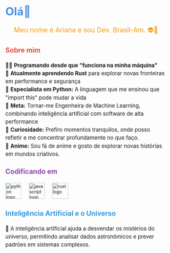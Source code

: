 <h1 align="left" style="font-size: 2.5em; color: #4A90E2;">Olá👋</h1>

###

<p align="center" style="font-size: 1.5em; color: #F39C12;">Meu nome é Ariana e sou Dev. Brasil-Am. 👽🌻</p>

###

<h2 align="left" style="color: #E74C3C;">Sobre mim</h2>

###

<p align="left" style="font-size: 1.2em; line-height: 1.5;">
    👩‍💻 <strong>Programando desde que "funciona na minha máquina"</strong> <br>
    🚀 <strong>Atualmente aprendendo Rust</strong> para explorar novas fronteiras em performance e segurança <br>
    🐍 <strong>Especialista em Python:</strong> A linguagem que me ensinou que "import this" pode mudar a vida <br>
    🎯 <strong>Meta:</strong> Tornar-me Engenheira de Machine Learning, combinando inteligência artificial com software de alta performance <br>
    🎲 <strong>Curiosidade:</strong> Prefiro momentos tranquilos, onde posso refletir e me concentrar profundamente no que faço. <br>
    🎥 <strong>Anime:</strong> Sou fã de anime e gosto de explorar novas histórias em mundos criativos.
</p>

###

<h2 align="left" style="color: #8E44AD;">Codificando em</h2>

###

<div align="left">
  <img src="https://cdn.simpleicons.org/python/3776AB" height="50" alt="python logo" />
  <img width="15" />
  <img src="https://cdn.simpleicons.org/javascript/F7DF1E" height="50" alt="javascript logo" />
  <img width="15" />
  <img src="https://cdn.simpleicons.org/rust/000000" height="50" alt="rust logo" />
</div>

###

<h2 align="left" style="color: #3498DB;">Inteligência Artificial e o Universo</h2>

###

<p align="left" style="font-size: 1.2em; line-height: 1.5;">
    🌌 A inteligência artificial ajuda a desvendar os mistérios do universo, permitindo analisar dados astronômicos e prever padrões em sistemas complexos.
</p>

